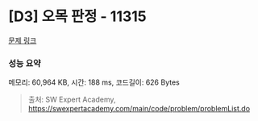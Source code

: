 # [D3] 오목 판정 - 11315 

[문제 링크](https://swexpertacademy.com/main/code/problem/problemDetail.do?contestProbId=AXaSUPYqPYMDFASQ) 

### 성능 요약

메모리: 60,964 KB, 시간: 188 ms, 코드길이: 626 Bytes



> 출처: SW Expert Academy, https://swexpertacademy.com/main/code/problem/problemList.do